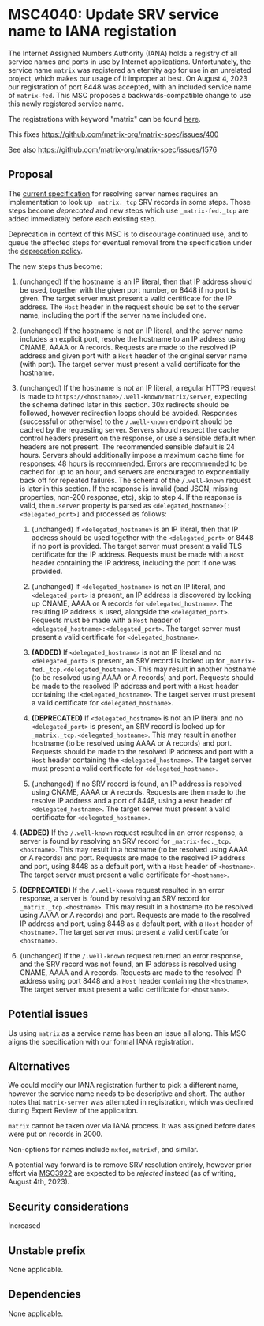 # MSC4040: Update SRV service name to IANA registation

The Internet Assigned Numbers Authority (IANA) holds a registry of all service names and ports in use
by Internet applications. Unfortunately, the service name `matrix` was registered an eternity ago for
use in an unrelated project, which makes our usage of it improper at best. On August 4, 2023 our
registration of port 8448 was accepted, with an included service name of `matrix-fed`. This MSC
proposes a backwards-compatible change to use this newly registered service name.

The registrations with keyword "matrix" can be found [here](https://www.iana.org/assignments/service-names-port-numbers/service-names-port-numbers.xhtml?search=matrix).

This fixes https://github.com/matrix-org/matrix-spec/issues/400

See also https://github.com/matrix-org/matrix-spec/issues/1576

## Proposal

The [current specification](https://spec.matrix.org/v1.7/server-server-api/#resolving-server-names) for
resolving server names requires an implementation to look up `_matrix._tcp` SRV records in some steps.
Those steps become *deprecated* and new steps which use `_matrix-fed._tcp` are added immediately before
each existing step.

Deprecation in context of this MSC is to discourage continued use, and to queue the affected steps for eventual
removal from the specification under the [deprecation policy](https://spec.matrix.org/v1.7/#deprecation-policy).

The new steps thus become:

1. (unchanged) If the hostname is an IP literal, then that IP address should be used, together with the
   given port number, or 8448 if no port is given. The target server must present a valid certificate for
   the IP address. The `Host` header in the request should be set to the server name, including the port if
   the server name included one.

2. (unchanged) If the hostname is not an IP literal, and the server name includes an explicit port, resolve
   the hostname to an IP address using CNAME, AAAA or A records. Requests are made to the resolved IP address
   and given port with a `Host` header of the original server name (with port). The target server must present
   a valid certificate for the hostname.

3. (unchanged) If the hostname is not an IP literal, a regular HTTPS request is made to `https://<hostname>/.well-known/matrix/server`,
   expecting the schema defined later in this section. 30x redirects should be followed, however redirection
   loops should be avoided. Responses (successful or otherwise) to the `/.well-known` endpoint should be
   cached by the requesting server. Servers should respect the cache control headers present on the response,
   or use a sensible default when headers are not present. The recommended sensible default is 24 hours. Servers
   should additionally impose a maximum cache time for responses: 48 hours is recommended. Errors are recommended
   to be cached for up to an hour, and servers are encouraged to exponentially back off for repeated failures.
   The schema of the `/.well-known` request is later in this section. If the response is invalid (bad JSON,
   missing properties, non-200 response, etc), skip to step 4. If the response is valid, the `m.server`
   property is parsed as `<delegated_hostname>[:<delegated_port>]` and processed as follows:

   1. (unchanged) If `<delegated_hostname>` is an IP literal, then that IP address should be used together
      with the `<delegated_port>` or 8448 if no port is provided. The target server must present a valid TLS
      certificate for the IP address. Requests must be made with a `Host` header containing the IP address,
      including the port if one was provided.

   2. (unchanged) If `<delegated_hostname>` is not an IP literal, and `<delegated_port>` is present, an IP
      address is discovered by looking up CNAME, AAAA or A records for `<delegated_hostname>`. The resulting IP
      address is used, alongside the `<delegated_port>`. Requests must be made with a `Host` header of
      `<delegated_hostname>:<delegated_port>`. The target server must present a valid certificate for `<delegated_hostname>`.

   3. **(ADDED)** If `<delegated_hostname>` is not an IP literal and no `<delegated_port>` is present, an
      SRV record is looked up for `_matrix-fed._tcp.<delegated_hostname>`. This may result in another hostname
      (to be resolved using AAAA or A records) and port. Requests should be made to the resolved IP address and
      port with a `Host` header containing the `<delegated_hostname>`. The target server must present a valid
      certificate for `<delegated_hostname>`.

   4. **(DEPRECATED)** If `<delegated_hostname>` is not an IP literal and no `<delegated_port>` is present, an
      SRV record is looked up for `_matrix._tcp.<delegated_hostname>`. This may result in another hostname (to
      be resolved using AAAA or A records) and port. Requests should be made to the resolved IP address and port
      with a `Host` header containing the `<delegated_hostname>`. The target server must present a valid certificate
      for `<delegated_hostname>`.

   5. (unchanged) If no SRV record is found, an IP address is resolved using CNAME, AAAA or A records. Requests
      are then made to the resolve IP address and a port of 8448, using a `Host` header of `<delegated_hostname>`.
      The target server must present a valid certificate for `<delegated_hostname>`.

4. **(ADDED)** If the `/.well-known` request resulted in an error response, a server is found by resolving an
   SRV record for `_matrix-fed._tcp.<hostname>`. This may result in a hostname (to be resolved using AAAA or A
   records) and port. Requests are made to the resolved IP address and port, using 8448 as a default port, with
   a `Host` header of `<hostname>`. The target server must present a valid certificate for `<hostname>`.

5. **(DEPRECATED)** If the `/.well-known` request resulted in an error response, a server is found by resolving
   an SRV record for `_matrix._tcp.<hostname>`. This may result in a hostname (to be resolved using AAAA or A
   records) and port. Requests are made to the resolved IP address and port, using 8448 as a default port, with a
   `Host` header of `<hostname>`. The target server must present a valid certificate for `<hostname>`.

6. (unchanged) If the `/.well-known` request returned an error response, and the SRV record was not found, an IP
   address is resolved using CNAME, AAAA and A records. Requests are made to the resolved IP address using port
   8448 and a `Host` header containing the `<hostname>`. The target server must present a valid certificate for
   `<hostname>`.

## Potential issues

Us using `matrix` as a service name has been an issue all along. This MSC aligns the specification with our
formal IANA registration.

## Alternatives

We could modify our IANA registration further to pick a different name, however the service name needs to be
descriptive and short. The author notes that `matrix-server` was attempted in registration, which was declined
during Expert Review of the application.

`matrix` cannot be taken over via IANA process. It was assigned before dates were put on records in 2000.

Non-options for names include `mxfed`, `matrixf`, and similar.

A potential way forward is to remove SRV resolution entirely, however prior effort via
[MSC3922](https://github.com/matrix-org/matrix-spec-proposals/pull/3922) are expected to be *rejected* instead
(as of writing, August 4th, 2023).

## Security considerations

Increased

## Unstable prefix

None applicable.

## Dependencies

None applicable.
